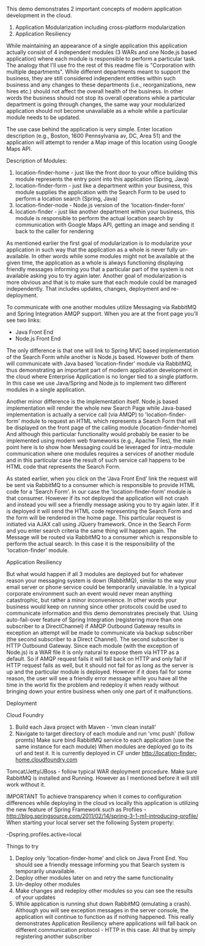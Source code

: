 This demo demonstrates 2 important concepts of modern application development in the cloud.

1. Application Modularization including cross-platform modularization
2. Application Resiliency 


While maintaining an appearance of a single application this application actually consist of 4 independent modules (3 WARs and one Node.js based application) where each module is responsible to perform a particular task. 
The analogy that I'll use fro the rest of this readme file is "Corporation with multiple departments". While different departments meant to support the business, they are still considered independent entities within such business and any changes to these departments (i.e., reorganizations, new hires etc.) should not affect the overall health of the business. In other words the business should not stop its overall operations while a particular department is going through changes, the same way your modularized application should not become unavailable as a whole while a particular module needs to be updated.

The use case behind the application is very simple. Enter location description (e.g., Boston, 1600 Pennsylvania av, DC, Area 51) and the application will attempt to render a Map image of this location using Google Maps API.

Description of Modules:

1. location-finder-home - just like the front door to your office building this module represents the entry point into this application (Spring, Java)
2. location-finder-form - just like a department within your business, this module supplies the application with the Search Form to be used to perform a location search (Spring, Java)
3. location-finder-node - Node.js version of the 'location-finder-form'
4. location-finder - just like another department within your business, this module is responsible to perform the actual location search by communication with Google Maps API, getting an image and sending it back to the caller for rendering

As mentioned earlier the first goal of modularization is to modularize your application in such way that the application as a whole is never fully un-available. In other words while some modules might not be available at the given time, the application as a whole is always functioning displaying friendly messages informing you that a particular part of the system is not available asking you to try again later.
Another goal of modularization is more obvious and that is to make sure that each module could be managed independently. That includes updates, changes, deployment and re-deployment.

To communicate with one another modules utilize Messaging via RabbitMQ and Spring Integration AMQP support. 
When you are at the front page you'll see two links:

 - Java Front End
 - Node.js Front End

The only difference is that one will link to Spring MVC based implementation of the Search Form while another is Node.js based. However both of them will communicate with Java based 'location-finder' module via RabbitMQ, thus demonstrating an important part of modern application development in the cloud where Enterprise Application is no longer tied to a single platform. In this case we use Java/Spring and Node.js to implement two different modules in a single application.

Another minor difference is the implementation itself. Node.js based implementation will render the whole new Search Page while Java-based implementation is actually a service call (via AMQP) to 'location-finder-form' module  to request an HTML which represents a Search Form that will be displayed on the front page of the calling module (location-finder-home) 
And although this particular functionality would probably be easier to be implemented using modern web frameworks (e.g., Apache Tiles), the main point here is to show how Messaging could be leveraged for intra-module communication where one modules requires a services of another module and in this particular case the result of such service call happens to be HTML code that represents the Search Form.

As stated earlier, when you click on the 'Java Front End' link the request will be sent via RabbitMQ to a consumer which is responsible to provide HTML code for a 'Search Form'. In our case the 'location-finder-form' module is that consumer. However if its not deployed the application will not crash and instead you will see a friendly message asking you to try again later. If it is deployed it will send the HTML code representing the Search Form and the form will be rendered in the home page. This particular request is initiated via AJAX call using JQuery framework.  Once in the Search Form and you enter search criteria the same thing will happen again. The Message will be routed via RabbitMQ to a consumer which is responsible to perform the actual search. In this case it is the responsibility of the 'location-finder' module.


Application Resiliency

But what would happen if all 3 modules are deployed but for whatever reason your messaging system is down (RabbitMQ), similar to the way your email server or phone service could be temporarily unavailable. In a typical corporate environment such an event would never mean anything catastrophic, but rather a minor inconvenience. In other words your business would keep on running since other protocols could be used to communicate information and this demo demonstrates precisely that. Using auto-fail-over feature of Spring Integration (registering more than one subscriber to a DirectChannel) if AMQP Outbound Gateway results in exception an attempt will be made to communicate via backup subscriber (the second subscriber to a Direct Channel). The second subscriber is HTTP Outbound Gateway. Since each module (with the exception of Node.js) is a WAR file it is only natural to expose them via HTTP as a default. So if AMQP request fails it will fall back on HTTP and only fail if HTTP request fails as well, but it should not fail for as long as the server is up and the particular module is deployed. However if it does fail for some reason, the user will see a friendly error message while you have all the time in the world fix the problem and redeploy it when ready without bringing down your entire business when only one part of it malfunctions.

Deployment

Cloud Foundry
1. Build each Java project with Maven - 'mvn clean install'
2. Navigate to target directory of each module and run 'vmc push' (follow promts)
   Make sure bind RabbitMQ service to each application (use the same instance for each module)
When modules are deployed go to its url and test it. It is currently deployed in CF under http://location-finder-home.cloudfoundry.com

Tomcat/Jetty/JBoss - follow typical WAR deployment procedure. Make sure RabbitMQ is installed and Running. However as I mentioned before it will still work without it.

IMPORTANT
To achieve transparency when it comes to configuration differences while deploying in the cloud vs locally this application is utilizing the new feature of Spring Framework such as Profiles - http://blog.springsource.com/2011/02/14/spring-3-1-m1-introducing-profile/
When starting your local server set the following System property:

-Dspring.profiles.active=local

Things to try

1. Deploy only 'location-finder-home' and click on Java Front End. You should see a friendly message informing you that Search system is temporarily unavailable.
2. Deploy other modules later on and retry the same functionality
3. Un-deploy other modules
4. Make changes and redeploy other modules so you can see the results of your updates
5. While application is running shut down RabbitMQ (emulating a crash). Although you will see exception messages in the server console, the application will continue to function as if nothing happened. This really demonstrates Application Resiliency where applications will fall back on different communication protocol - HTTP in this case. All that by simply registering another subscriber
